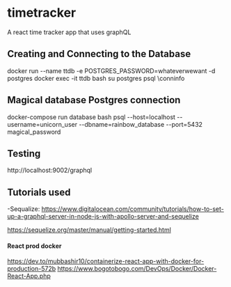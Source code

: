 # timetracker
A react time tracker app that uses graphQL


## Creating and Connecting to the Database
docker run --name ttdb -e POSTGRES_PASSWORD=whateverwewant -d postgres
docker exec -it ttdb bash
su postgres
psql
\conninfo

## Magical database Postgres connection
docker-compose run database bash
psql --host=localhost --username=unicorn_user --dbname=rainbow_database --port=5432
magical_password

## Testing
http://localhost:9002/graphql


## Tutorials used
-Sequalize: https://www.digitalocean.com/community/tutorials/how-to-set-up-a-graphql-server-in-node-js-with-apollo-server-and-sequelize

https://sequelize.org/master/manual/getting-started.html

#### React prod docker
https://dev.to/mubbashir10/containerize-react-app-with-docker-for-production-572b
https://www.bogotobogo.com/DevOps/Docker/Docker-React-App.php
